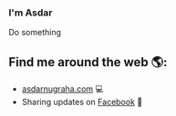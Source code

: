 ### I'm Asdar

Do something

## Find me around the web 🌎:
- <a href="https://asdarnugraha.com/">asdarnugraha.com</a> 💻
- Sharing updates on <a href="https://facebook.com/in/4SD4R/">Facebook</a> 💼
